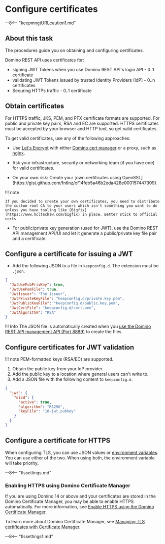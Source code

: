 # Configure certificates

--8<-- "keepmngtURLcaution1.md"

## About this task

The procedures guide you on obtaining and configuring certificates.

Domino REST API uses certificates for:

- signing JWT Tokens when you use Domino REST API's login API - 0..1 certificate
- validating JWT Tokens issued by trusted Identity Providers (IdP) - 0..n certificates
- Securing HTTPs traffic - 0..1 certificate

## Obtain certificates

For HTTPS traffic, JKS, PEM, and PFX certificate formats are supported. For public and private key pairs, RSA and EC are supported. HTTPS certificates must be accepted by your browser and HTTP tool, so get valid certificates.

To get valid certificates, use any of the following approaches:

- Use [Let's Encrypt](https://letsencrypt.org/) with either [Domino cert manager](https://help.hcl-software.com/domino/14.0.0/admin/secu_le_using_certificate_manager.html) or a proxy, such as [nginx](../web/index.md).

- Ask your infrastructure, security or networking team (if you have one) for valid certificates.

- <!--Wanting the first two options,-->On your own risk: Create your [own certificates using OpenSSL](https://gist.github.com/fntlnz/cf14feb5a46b2eda428e000157447309).

!!! note

    If you decided to create your own certificates, you need to distribute the custom root CA to your users which isn't something you want to do unless you have tooling like [Bigfix](https://www.hcltechsw.com/bigfix) in place. Better stick to official certs

- For public/private key generation (used for JWT), use the Domino REST API management API/UI and let it generate a public/private key file pair and a certificate.

## Configure a certificate for issuing a JWT

<!--To configure a certificate for issuing a JWT:-->

- Add the following JSON to a file in `keepconfig.d`. The extension must be `.json`.

```json
{
  "JwtUsePubPrivKey": true,
  "JwtUsePemFile": true,
  "JwtIssuer": "The issuer",
  "JwtPrivateKeyFile": "keepconfig.d/private.key.pem",
  "JwtPublicKeyFile": "keepconfig.d/public.key.pem",
  "JwtCertFile": "keepconfig.d/cert.pem",
  "JwtAlgorithm": "RSA"
}
```

<!-- prettier-ignore -->
!!! Info
    The JSON file is automatically created when you [use the Domino REST API management API (Port 8889)](../../references/security/encryption.md) to create the files.

## Configure certificates for JWT validation

<!-- prettier-ignore -->
!!! note
    PEM-formatted keys (RSA/EC) are supported.

<!--To configure certificates for JWT validation-->

1. Obtain the public key from your IdP provider.
2. Add the public key to a location where general users can't write to.
3. Add a JSON file with the following content to `keepconfig.d`.

```json
{
  "jwt": {
    "oicd": {
      "active": true,
      "algorithm": "RS256",
      "keyFile": "10-jwt.pubkey"
    }
  }
}
```

## Configure a certificate for HTTPS
When configuring TLS, you can use JSON values or [environment variables](../../references/parameters.md#environment). You can use either of the two. When using both, the environment variable will take priority.

--8<-- "tlssettings.md"

### Enabling HTTPS using Domino Certificate Manager
    
If you are using Domino 14 or above and your certificates are stored in the Domino Certificate Manager, you may be able to enable HTTPS automatically. For more information, see [Enable HTTPS using the Domino Certificate Manager](../production/dominohttps.md).

To learn more about Domino Certificate Manager, see [Managing TLS certificates with Certificate Manager](https://help.hcl-software.com/domino/14.0.0/admin/secu_le_using_certificate_manager.html?hl=certificate%2Cmanager).

--8<-- "tlssettings1.md"
